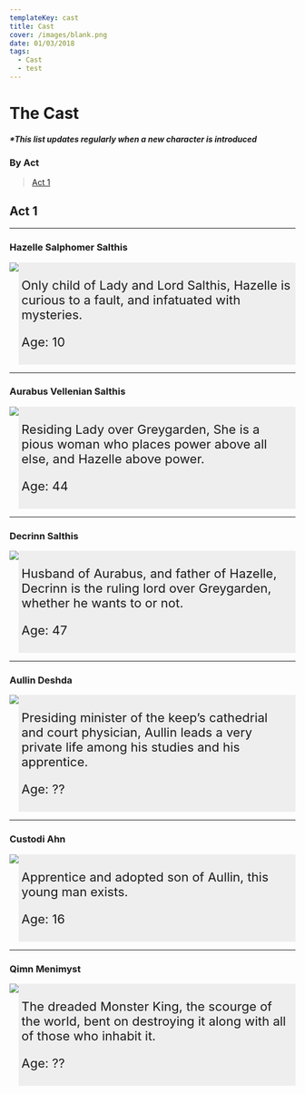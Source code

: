 ```yaml
---
templateKey: cast
title: Cast
cover: /images/blank.png
date: 01/03/2018
tags:
  - Cast
  - test
---
```

<div>
<style>
\* {box-sizing: border-box;}
section {display: -webkit-flex; display: flex;}
aside {padding: 0;}
article {-webkit-flex: 3; -ms-flex: 3; flex: 3; background-color: #eee; padding: 5px; font-size: 22px;}
@media (max-width: 600px) {section {-webkit-flex-direction: column; flex-direction: column;}}
</style>
</div>

<!-- Global site tag (gtag.js) - Google Analytics -->
<script async src="https://www.googletagmanager.com/gtag/js?id=UA-130113809-1"></script>
<script>
  window.dataLayer = window.dataLayer || [];
  function gtag(){dataLayer.push(arguments);}
  gtag('js', new Date());
  gtag('config', 'UA-130113809-1');
</script>

# The Cast

##### \*This list updates regularly when a new character is introduced

### By Act

> [Act 1](#act-1)

## Act 1

---

### Hazelle Salphomer Salthis

<div>
 <!--hazelle-->
<body>
<section>
<aside>
<img src="/images/haz-a1.png">
</aside>
<article>
<p>Only child of Lady and Lord Salthis, Hazelle is curious to a fault, and infatuated with mysteries.</p>
<p>Age: 10</p>
</article>
</section>
</body>
</div>

---

### Aurabus Vellenian Salthis

<div>
 <!--aurabus-->
<body>
<section>
<aside>
<img src="/images/aur-a1.png">
</aside>
<article>
<p> Residing Lady over Greygarden, She is a pious woman who places power above all else, and Hazelle above power.
 </p>
<p>Age: 44</p>
</article>
</section>
</body>
</div>

---

### Decrinn Salthis

<div>
 <!--decrinn-->
<body>
<section>
<aside>
<img src="/images/dec-a1.png">
</aside>
<article>
<p>Husband of Aurabus, and father of Hazelle, Decrinn is the ruling lord over Greygarden, whether he wants to or not.</p>
<p>Age: 47</p>
</article>
</section>
</body>
</div>

---

### Aullin Deshda

<div>
 <!--aullin-->
<body>
<section>
<aside>
<img src="/images/aul-a1.png">
</aside>
<article>
<p>Presiding minister of the keep’s cathedrial and court physician, Aullin leads a very private life among his studies and his apprentice.</p>
<p>Age: ??</p>
</article>
</section>
</body>
</div>

---

### Custodi Ahn

<div>
 <!--custodi-->
<body>
<section>
<aside>
<img src="/images/cus-a1.png">
</aside>
<article>
<p>Apprentice and adopted son of Aullin, this young man exists.</p>
<p>Age: 16</p>
</article>
</section>
</body>
</div>

---

### Qimn Menimyst

<div>
 <!--Cimn-->
<body>
<section>
<aside>
<img src="/images/cimn-a1.png">
</aside>
<article>
<p>The dreaded Monster King, the scourge of the world, bent on destroying it along with all of those who inhabit it.</p>
<p>Age: ??</p>
</article>
</section>
</body>
</div>
